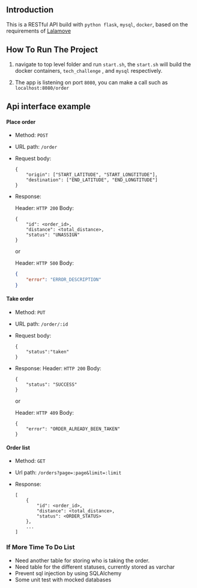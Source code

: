 ## Introduction
This is a RESTful API build with `python flask`, `mysql`, `docker`, based on the requirements of 
[Lalamove](https://github.com/lalamove/challenge-2018/blob/master/backend.md)

## How To Run The Project
1. navigate to top level folder and run `start.sh`, the `start.sh` will build the docker containers, `tech_challenge` , and `mysql` respectively.

2. The app is listening on port `8080`, you can make a call such as 
`localhost:8080/order`

## Api interface example

#### Place order

  - Method: `POST`
  - URL path: `/order`
  - Request body:

    ```
    {
        "origin": ["START_LATITUDE", "START_LONGTITUDE"],
        "destination": ["END_LATITUDE", "END_LONGTITUDE"]
    }
    ```

  - Response:

    Header: `HTTP 200`
    Body:
      ```
      {
          "id": <order_id>,
          "distance": <total_distance>,
          "status": "UNASSIGN"
      }
      ```
    or 
    
    Header: `HTTP 500`
    Body:
      ```json
      {
          "error": "ERROR_DESCRIPTION"
      }
      ```

#### Take order

  - Method: `PUT`
  - URL path: `/order/:id`
  - Request body:
    ```
    {
        "status":"taken"
    }
    ```
  - Response:
    Header: `HTTP 200`
    Body:
      ```
      {
          "status": "SUCCESS"
      }
      ```
    or
    
    Header: `HTTP 409`
    Body:
      ```
      {
          "error": "ORDER_ALREADY_BEEN_TAKEN"
      }
      ```

#### Order list

  - Method: `GET`
  - Url path: `/orders?page=:page&limit=:limit`
  - Response:

    ```
    [
        {
            "id": <order_id>,
            "distance": <total_distance>,
            "status": <ORDER_STATUS>
        },
        ...
    ]
    ```


### If More Time To Do List
- Need another table for storing who is taking the order.
- Need table for the different statuses, currently stored as varchar
- Prevent sql injection by using SQLAlchemy
- Some unit test with mocked databases
 

